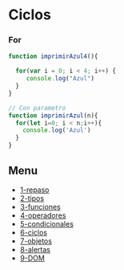 # Ciclos

### For

```js   
function imprimirAzul4(){

  for(var i = 0; i < 4; i++) {
     console.log("Azul")
  }
}

// Con parametro
function imprimirAzul(n){
  for(let i=0; i < n;i++){
    console.log('Azul')
  }
}
```
## Menu
- [1-repaso ](/01-Intro_y_Repaso.md)
- [2-tipos ](/02-Tipos_de_datos.md)
- [3-funciones ](/03-funciones.md)
- [4-operadores ](/04-Operadores.md)
- [5-condicionales ](/05-Condicionales.md)
- [6-ciclos ](/06-Ciclos.md)
- [7-objetos ](/07-Objetos_Literales.md)
- [8-alertas ](/08-Alertas.md)
- [9-DOM](/09-DOM.md)